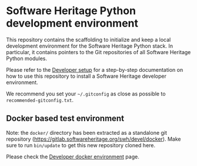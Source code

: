 Software Heritage Python development environment
================================================

This repository contains the scaffolding to initialize and keep a local
development environment for the Software Heritage Python stack. In particular,
it contains pointers to the Git repositories of all Software Heritage Python
modules.

Please refer to the
[Developer setup](https://docs.softwareheritage.org/devel/developer-setup.html)
for a step-by-step documentation on how to use this repository to install a
Software Heritage developer environment.

We recommend you set your `~/.gitconfig` as close as possible to `recommended-gitconfig.txt`.

Docker based test environment
-----------------------------

Note: the `docker/` directory has been extracted as a standalone git repository
(https://gitlab.softwareheritage.org/swh/devel/docker). Make sure to run `bin/update`
to get this new repository cloned here.

Please check the
[Developer docker environment](https://docs.softwareheritage.org/devel/getting-started/using-docker.html)
page.
